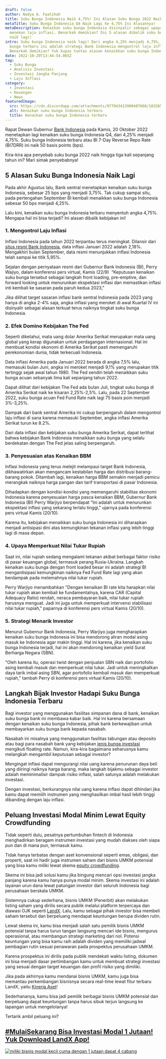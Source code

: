 ```yaml
---
draft: false
author: Nadya A. Faatihah
title: Suku Bunga Indonesia Naik 4,75%! Ini Alasan Suku Bunga 2022 Naik Lagi
metaTitle: Suku Bunga Indonesia Q4 Naik Lagi ke 4,75% Ini Alasannya!
metaDescription: Kenaikan suku bunga Indonesia disinyalir sebagai upaya BI
  menekan laju inflasi. Benarkah demikian? Ini 5 alasan dibalik suku bunga 2022
  naik lagi!
intro: Suku bunga Indonesia naik lagi! Dari angka 4,25% menjadi 4,75%, suku
  bunga terbaru ini adalah strategi Bank Indonesia mengontrol laju inflasi.
  Benarkah demikian? Yuk kupas tuntas alasan kenaikkan suku bunga Indonesia Q4!
date: 2022-10-20T13:44:54.065Z
tag:
  - Suku Bunga
  - Analisis Investasi
  - Investasi Jangka Panjang
  - Laju Inflasi
category:
  - Investasi
  - Keuangan
  - News
featuredImage:
  src: https://cdn.discordapp.com/attachments/977943413909487668/1032652659716534343/unknown.png
  alt: Kenaikan suku bunga Indonesia terbaru
  title: Kenaikan suku bunga Indonesia terbaru
---
```

<!--StartFragment-->

Rapat Dewan Gubernur [Bank Indonesia](https://www.tempo.co/tag/bank-indonesia) pada Kamis, 20 Oktober 2022 menetapkan lagi kenaikan suku bunga Indonesia Q4, dari 4,25% menjadi 4,75%. Suku bunga Indonesia terbaru atau BI 7-Day Reverse Repo Rate (BI7DRR) ini naik 50 basis points (bps).

Kira-kira apa penyebab suku bunga 2022 naik hingga tiga kali sepanjang tahun ini? Mari simak penyebabnya!

## 5 Alasan Suku Bunga Indonesia Naik Lagi

Pada akhir Agustus lalu, Bank sentral menetapkan kenaikan suku bunga Indonesia, sebesar 25 bps yang menjadi 3,75%. Tak cukup sampai situ, pada pertengahan September BI kembali menaikkan suku bunga Indonesia sebesar 50 bps menjadi 4,25%.

Lalu kini, kenaikan suku bunga Indonesia terbaru menyentuh angka 4,75%. Mengapa hal ini bisa terjadi? Ini alasan dibalik kebijakan ini!

### 1. Mengontrol Laju Inflasi

Inflasi Indonesia pada tahun 2022 terpantau terus meningkat. Dilansir dari [situs resmi Bank Indonesia](https://www.bi.go.id/id/statistik/indikator/data-inflasi.aspx), data inflasi Januari 2022 adalah 2,18%. Mengakhiri bulan September, data resmi menunjukkan inflasi Indonesia telah sampai ke titik 5,95%. 

Sejalan dengan pernyataan resmi dari Gubernur Bank Indonesia (BI), Perry Wajiyo, dalam konferensi pers virtual, Kamis (22/9)  “Keputusan kenaikan suku bunga tersebut sebagai langkah front loading, pre-emptive, dan forward looking untuk menurunkan ekspektasi inflasi dan memastikan inflasi inti kembali ke sasaran pada paruh kedua 2023,"

Jika dilihat target sasaran inflasi bank sentral Indonesia pada 2023 yang hanya di angka 2-4% saja, angka inflasi yang meroket di awal Kuartal IV ini disinyalir sebagai alasan terkuat terus naiknya tingkat suku bunga Indonesia.

### 2. Efek Domino Kebijakan The Fed

Seperti diketahui, mata uang dolar Amerika Serikat merupakan mata uang global yang kerap digunakan untuk perdagangan internasional. Hal ini membuat kondisi ekonomi di Amerika Serikat pasti memengaruhi perekonomian dunia, tidak terkecuali Indonesia.

Data inflasi Amerika pada Januari 2022 berada di angka 7,5% lalu, memasuki bulan Juni, angka ini meroket menjadi 9,1% yang merupakan titik tertinggi sejak awal tahun 1980. The Fed sendiri telah menaikkan suku bunga acuan sebanyak lima kali sepanjang tahun 2022. 

Dapat dilihat dari kebijakan The Fed ada bulan Juli, tingkat suku bunga di Amerika Serikat naik ke kisaran 2,25%-2,5%. Lalu, pada 22 September 2022, suku bunga acuan Fed Fund Rate naik lagi 75 basis poin menjadi 3%-3,25%.  

Dampak dari bank sentral Amerika ini cukup berpengaruh dalam mengontrol laju inflasi di sana karena memasuki September, angka inflasi Amerika Serikat turun ke 8.2%. 

Dari data inflasi dan kebijakan suku bunga Amerika Serikat, dapat terlihat bahwa kebijakan Bank Indonesia menaikkan suku bunga yang selalu berdekatan dengan The Fed jelas saling berpengaruh.

### 3. Penyesuaian atas Kenaikan BBM

Inflasi Indonesia yang terus melejit melampaui target Bank Indonesia, dikhawatirkan akan mengancam kestabilan harga dan distribusi barang-barang pokok. Ditambah lagi, kenaikan harga BBM semakin menjadi pemicu merangkak naiknya harga pangan dan tarif transportasi di pasar Indonesia.

Dihadapkan dengan kondisi-kondisi yang memengaruhi stabilitas ekonomi Indonesia karena penyesuaian harga pasca kenaikan BBM, Gubernur Bank Indonesia (BI) Perry Warjiyo berpendapat “Ini adalah untuk menurunkan ekspektasi inflasi yang sekarang terlalu tinggi," ujarnya pada konferensi pers virtual Kamis (20/10).

Karena itu, kebijakan menaikkan suku bunga Indonesia ini diharapkan menjadi antisipasi dini atas kemungkinan tekanan inflasi yang lebih tinggi lagi di masa depan.

### 4. Upaya Memperkuat Nilai Tukar Rupiah

Saat ini, nilai rupiah sedang mengalami tekanan akibat berbagai faktor risiko di pasar keuangan global, termasuk perang Rusia-Ukraina. Langkah kenaikan suku bunga dengan front loaded besar ini adalah strategi BI mengantisipasi kemungkinan naiknya Fed Fund Rate lagi yang akan berdampak pada melemahnya nilai tukar rupiah.

Perry Warjiyo menambahkan "Dengan kenaikan BI rate kita harapkan nilai tukar rupiah akan kembali ke fundamentalnya, karena CAR (Capital Adequacy Ratio) rendah, neraca pembayaran baik, nilai tukar rupiah harusnya menguat. Jadi ini juga untuk memperkuat intervensi stabilisasi nilai tukar rupiah," paparnya di konferensi pers virtual Kamis (20/10).

### 5. Strategi Menarik Investor

Menurut Gubernur Bank Indonesia, Perry Warjiyo juga mengharapkan kenaikan suku bunga Indonesia ini bisa mendorong aliran modal asing masuk ke Indonesia agar makin tinggi. Hal ini karena, jika kenaikan suku bunga Indonesia terjadi, hal ini akan mendorong kenaikan yield Surat Berharga Negara (SBN).

"Oleh karena itu, operasi twist dengan penjualan SBN naik dan portofolio asing kembali masuk dan memperkuat nilai tukar. Jadi untuk meningkatkan daya tarik imbal asing SBN, agar portofolio kembali masuk dan memperkuat rupiah," tambah Perry di konferensi pers virtual Kamis (20/10).

## Langkah Bijak Investor Hadapi Suku Bunga Indonesia Terbaru

Bagi investor yang menggunakan fasilitas simpanan dana di bank, kenaikan suku bunga bank ini membawa kabar baik. Hal ini karena bersamaan dengan kenaikan suku bunga Indonesia, pihak bank berkewajiban untuk membayarkan suku bunga bank kepada nasabah.

Nasabah ini misalnya yang menggunakan fasilitas tabungan atau deposito atau bagi para nasabah bank yang kebijakan [jenis bunga investasi](https://landx.id/blog/suku-bunga-bi-naik-ini-jenis-bunga-bank-dan-dampak-pada-kreditmu/) mengikuti floating rate. Namun, kira-kira bagaimana seharusnya kamu melangkah mengambil keputusan sebagai investor?

Mengingat inflasi dapat mengurangi nilai uang karena penurunan daya beli yang diiringi naiknya harga barang, maka langkah bijakmu sebagai investor adalah meminimalisir dampak risiko inflasi, salah satunya adalah melakukan investasi. 

Dengan investasi, berkurangnya nilai uang karena inflasi dapat dihindari jika kamu dapat memilih instrumen yang menghasilkan imbal hasil lebih tinggi dibanding dengan laju inflasi.

## Peluang Investasi Modal Minim Lewat Equity Crowdfunding

Tidak seperti dulu, pesatnya pertumbuhan fintech di Indonesia menghadirkan beragam instrumen investasi yang mudah diakses oleh siapa pun dan di mana pun, termasuk kamu. 

Tidak hanya terbatas dengan aset konvensional seperti emas, obligasi, dan properti, saat ini hadir juga instrumen saham dari bisnis UMKM potensial yang bisa kamu miliki lewat skema [equity crowdfunding](https://landx.id/). 

Skema ini bisa jadi solusi kamu jika bingung mencari opsi investasi jangka panjang karena kamu hanya punya modal minim. Skema investasi ini adalah layanan urun dana lewat patungan investor dari seluruh Indonesia bagi perusahaan berskala UMKM. 

Sistemnya cukup sederhana, bisnis UMKM (Penerbit) akan melakukan listing saham yang dirilis secara publik melalui platform terpercaya dan diawasi OJK seperti [LandX](https://landx.id/). Lalu, kamu sebagai pihak investor bisa membeli saham tersebut dan berpeluang mendapat keuntungan berupa dividen rutin.

Lewat skema ini, kamu bisa menjadi salah satu pemilik bisnis UMKM potensial tanpa harus turun tangan langsung mencari ide bisnis, mengurus operasional, atau membangun strategi marketing dari nol. Potensi keuntungan yang bisa kamu raih adalah dividen yang memiliki jadwal pembagian rutin sesuai penawaran pada prospektus perusahaan UMKM. 

Karena prospektus ini dirilis pada publik mendekati waktu listing, dokumen ini bisa menjadi dasar pertimbangan kamu untuk membuat strategi investasi yang sesuai dengan target keuangan dan profil risiko yang dimiliki.

Jika pada akhirnya kamu mendanai bisnis UMKM, kamu juga bisa memantau perkembangan bisnisnya secara real-time lewat fitur terbaru LandX, yaitu [Kinerja Aset](https://kinerja.landx.id/dl/da19fa)!

Sederhananya, kamu bisa jadi pemilik berbagai bisnis UMKM potensial dan berpeluang dapat keuntungan tanpa harus sibuk terjun langsung ke lapangan untuk mengelolanya! 

Tertarik ambil peluang ini?

## [\#MulaiSekarang Bisa Investasi Modal 1 Jutaan! Yuk Download LandX App!](https://app.landx.id/?utm_source=Organic+Page&utm_medium=Content+Blog&utm_campaign=BlogLandX&utm_id=Blog)

<!--StartFragment-->

[![miliki bisnis modal kecil cuma dengan 1 jutaan dapat 4 cabang ](https://accountgram-production.sfo2.cdn.digitaloceanspaces.com/landx_ghost/2021/11/jadi-owner-bisnis-hanya-1-jutaan-dengan-cuan-yang-sangat-menjanjikan.png)](https://app.landx.id/?utm_source=Organic+Page&utm_medium=Content+Blog&utm_campaign=BlogLandX&utm_id=Blog)

<!--EndFragment-->